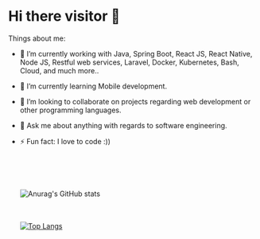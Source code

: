 # Hi there visitor 👋
     
Things about me:

   - 🔭 I’m currently working with Java, Spring Boot, React JS, React Native, Node JS, Restful web services, Laravel, Docker, Kubernetes, Bash, Cloud, and much more..
   - 🌱 I’m currently learning Mobile development.
   - 👯 I’m looking to collaborate on projects regarding web development or other programming languages.
   - 💬 Ask me about anything with regards to software engineering.
   - ⚡ Fun fact: I love to code :))
       

     <br><br><br><br>
     ![Anurag's GitHub stats](https://github-readme-stats.vercel.app/api?username=Thecoder0012&show_icons=true&theme=radical)
     
     <br><br>
     [![Top Langs](https://github-readme-stats.vercel.app/api/top-langs/?username=Thecoder0012&layout=compact)](https://github.com/anuraghazra/github-readme-stats)



